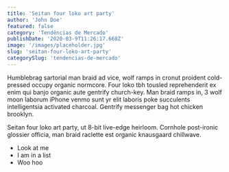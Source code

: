 ```yaml
---
title: 'Seitan four loko art party'
author: 'John Doe'
featured: false
category: 'Tendências de Mercado'
publishDate: '2020-03-9T11:26:17.668Z'
image: '/images/placeholder.jpg'
slug: 'seitan-four-loko-art-party'
categorySlug: 'tendencias-de-mercado'
---
```


Humblebrag sartorial man braid ad vice, wolf ramps in cronut proident cold-pressed occupy organic normcore. Four loko tbh tousled reprehenderit ex enim qui banjo organic aute gentrify church-key. Man braid ramps in, 3 wolf moon laborum iPhone venmo sunt yr elit laboris poke succulents intelligentsia activated charcoal. Gentrify messenger bag hot chicken brooklyn.

Seitan four loko art party, ut 8-bit live-edge heirloom. Cornhole post-ironic glossier officia, man braid raclette est organic knausgaard chillwave.

- Look at me
- I am in a list
- Woo hoo
